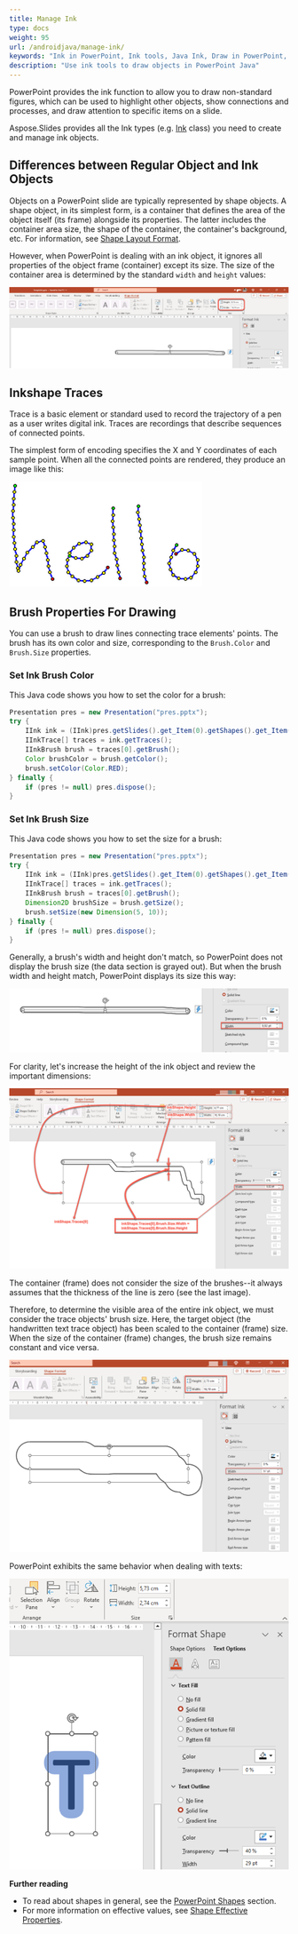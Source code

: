 ```yaml
---
title: Manage Ink
type: docs
weight: 95
url: /androidjava/manage-ink/
keywords: "Ink in PowerPoint, Ink tools, Java Ink, Draw in PowerPoint, PowerPoint presentation, Java, Aspose.Slides for Android via Java"
description: "Use ink tools to draw objects in PowerPoint Java"
---
```


PowerPoint provides the ink function to allow you to draw non-standard figures, which can be used to highlight other objects, show connections and processes, and draw attention to specific items on a slide. 

Aspose.Slides provides all the Ink types (e.g. [Ink](https://reference.aspose.com/slides/androidjava/com.aspose.slides/ink/) class) you need to create and manage ink objects.

## **Differences between Regular Object and Ink Objects**

Objects on a PowerPoint slide are typically represented by shape objects. A shape object, in its simplest form, is a container that defines the area of the object itself (its frame) alongside its properties. The latter includes the container area size, the shape of the container, the container's background, etc. For information, see [Shape Layout Format](https://docs.aspose.com/slides/androidjava/shape-manipulations/#access-layout-formats-for-shape).

However, when PowerPoint is dealing with an ink object, it ignores all properties of the object frame (container) except its size. The size of the container area is determined by the standard `width` and `height` values:

![ink_powerpoint1](ink_powerpoint1.png)

## **Inkshape Traces**

Trace is a basic element or standard used to record the trajectory of a pen as a user writes digital ink. Traces are recordings that describe sequences of connected points. 

The simplest form of encoding specifies the X and Y coordinates of each sample point. When all the connected points are rendered, they produce an image like this:

![ink_powerpoint2](ink_powerpoint2.png)

## Brush Properties For Drawing 

You can use a brush to draw lines connecting trace elements' points. The brush has its own color and size, corresponding to the `Brush.Color` and `Brush.Size` properties. 

### **Set Ink Brush Color**

This Java code shows you how to set the color for a brush:

```java
Presentation pres = new Presentation("pres.pptx");
try {
    IInk ink = (IInk)pres.getSlides().get_Item(0).getShapes().get_Item(0);
    IInkTrace[] traces = ink.getTraces();
    IInkBrush brush = traces[0].getBrush();
    Color brushColor = brush.getColor();
    brush.setColor(Color.RED);
} finally {
    if (pres != null) pres.dispose();
}
```

### **Set Ink Brush Size** 

This Java code shows you how to set the size for a brush:

```java
Presentation pres = new Presentation("pres.pptx");
try {
    IInk ink = (IInk)pres.getSlides().get_Item(0).getShapes().get_Item(0);
    IInkTrace[] traces = ink.getTraces();
    IInkBrush brush = traces[0].getBrush();
    Dimension2D brushSize = brush.getSize();
    brush.setSize(new Dimension(5, 10));
} finally {
    if (pres != null) pres.dispose();
}
```

Generally, a brush's width and height don't match, so PowerPoint does not display the brush size (the data section is grayed out). But when the brush width and height match, PowerPoint displays its size this way:

![ink_powerpoint3](ink_powerpoint3.png)

For clarity, let's increase the height of the ink object and review the important dimensions: 

![ink_powerpoint4](ink_powerpoint4.png)

The container (frame) does not consider the size of the brushes--it always assumes that the thickness of the line is zero (see the last image). 

Therefore, to determine the visible area of the entire ink object, we must consider the trace objects' brush size. Here, the target object (the handwritten text trace object) has been scaled to the container (frame) size. When the size of the container (frame) changes, the brush size remains constant and vice versa. 

![ink_powerpoint5](ink_powerpoint5.png)

PowerPoint exhibits the same behavior when dealing with texts:

![ink_powerpoint6](ink_powerpoint6.png)

**Further reading**

* To read about shapes in general, see the [PowerPoint Shapes](https://docs.aspose.com/slides/androidjava/powerpoint-shapes/) section.
* For more information on effective values, see [Shape Effective Properties](https://docs.aspose.com/slides/androidjava/shape-effective-properties/#getting-effective-font-height-value).

